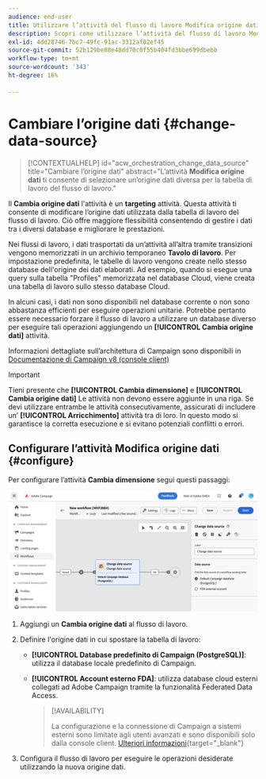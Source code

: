 ```yaml
---
audience: end-user
title: Utilizzare l’attività del flusso di lavoro Modifica origine dati
description: Scopri come utilizzare l’attività del flusso di lavoro Modifica origine dati
exl-id: 4dd28746-7bc7-49fc-91ac-3312af02ef45
source-git-commit: 52b129be88e48dd70c0f55b404fd3bbe699dbebb
workflow-type: tm+mt
source-wordcount: '343'
ht-degree: 16%

---
```


# Cambiare l’origine dati {#change-data-source}

>[!CONTEXTUALHELP]
>id="acw_orchestration_change_data_source"
>title="Cambiare l’origine dati"
>abstract="L’attività **Modifica origine dati** ti consente di selezionare un’origine dati diversa per la tabella di lavoro del flusso di lavoro."

Il **Cambia origine dati** l&#39;attività è un **targeting** attività. Questa attività ti consente di modificare l’origine dati utilizzata dalla tabella di lavoro del flusso di lavoro. Ciò offre maggiore flessibilità consentendo di gestire i dati tra i diversi database e migliorare le prestazioni.

Nei flussi di lavoro, i dati trasportati da un’attività all’altra tramite transizioni vengono memorizzati in un archivio temporaneo **Tavolo di lavoro**. Per impostazione predefinita, le tabelle di lavoro vengono create nello stesso database dell&#39;origine dei dati elaborati. Ad esempio, quando si esegue una query sulla tabella &quot;Profiles&quot; memorizzata nel database Cloud, viene creata una tabella di lavoro sullo stesso database Cloud.

In alcuni casi, i dati non sono disponibili nel database corrente o non sono abbastanza efficienti per eseguire operazioni unitarie. Potrebbe pertanto essere necessario forzare il flusso di lavoro a utilizzare un database diverso per eseguire tali operazioni aggiungendo un **[!UICONTROL Cambia origine dati]** attività.

Informazioni dettagliate sull’architettura di Campaign sono disponibili in [Documentazione di Campaign v8 (console client)](https://experienceleague.adobe.com/docs/campaign/campaign-v8/config/architecture/architecture.html)

>[!IMPORTANT]
>
>Tieni presente che **[!UICONTROL Cambia dimensione]** e **[!UICONTROL Cambia origine dati]** Le attività non devono essere aggiunte in una riga. Se devi utilizzare entrambe le attività consecutivamente, assicurati di includere un’ **[!UICONTROL Arricchimento]** attività tra di loro. In questo modo si garantisce la corretta esecuzione e si evitano potenziali conflitti o errori.

<!--

Let's say you want to send to your  VIP customers a unique offer code that they can redeem on your online store. To do this, you need to:

1. Query VIP customers on the "Profiles" table located on the Cloud database,
1. Retrieve an offer code for each targeted profile through API calls,
1. Update each profile with the assigned offer code,
1. Send an email to the profiles with their offer code.

In this situation, it is recommended to execute the offer code assignment operation on the local database, which is better suited for unitary operations. To do this, you need to add a **[!UICONTROL Change data source]** activity before the operation in order to execute it on the Campaign local database.

Before executing the operation, the working table is copied to the local database so that the operation can run there. Once done, the system detects that the profiles that we want to update are on another location. The data is therefore automatically copied back to the Cloud database where the "Profiles" table is located.
-->

## Configurare l’attività Modifica origine dati {#configure}

Per configurare l’attività **Cambia dimensione** segui questi passaggi:

![](../assets/workflow-change-data-source-add.png)

1. Aggiungi un **Cambia origine dati** al flusso di lavoro.

1. Definire l&#39;origine dati in cui spostare la tabella di lavoro:

   * **[!UICONTROL Database predefinito di Campaign (PostgreSQL)]**: utilizza il database locale predefinito di Campaign.
   * **[!UICONTROL Account esterno FDA]**: utilizza database cloud esterni collegati ad Adobe Campaign tramite la funzionalità Federated Data Access.

     >[!AVAILABILITY]
     >
     >La configurazione e la connessione di Campaign a sistemi esterni sono limitate agli utenti avanzati e sono disponibili solo dalla console client. [Ulteriori informazioni](https://experienceleague.adobe.com/docs/campaign/campaign-v8/connect/fda.html?lang=it){target="_blank"}

1. Configura il flusso di lavoro per eseguire le operazioni desiderate utilizzando la nuova origine dati.

<!--
## Example {#example}

The workflow belows illustrates the use case detailed earlier, i.e. sending VIP customers offer codes that they can redeem on our online store.

-->

